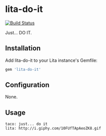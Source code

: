 # lita-do-it

[![Build Status](https://travis-ci.org/thattacoguy/lita-do-it.svg?branch=master)](https://travis-ci.org/devacademyla/lita-do-it)

Just... DO IT.

## Installation

Add lita-do-it to your Lita instance's Gemfile:

``` ruby
gem 'lita-do-it'
```

## Configuration

None.

## Usage

```
taco: just... do it
lita: http://i.giphy.com/10FUfTApAeoZK8.gif
```
